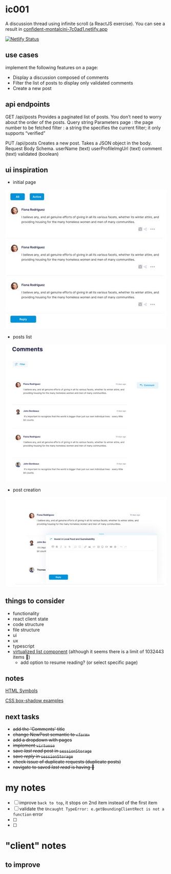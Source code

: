 # ic001

A discussion thread using infinite scroll (a ReactJS exercise).
You can see a result in <a href="https://confident-montalcini-7c0ad1.netlify.app/" target="_blank">confident-montalcini-7c0ad1.netlify.app</a>

[![Netlify Status](https://api.netlify.com/api/v1/badges/fbc25464-343b-498e-932a-e96defdd43cc/deploy-status)](https://app.netlify.com/sites/confident-montalcini-7c0ad1/deploys)

## use cases

implement the following features on a page:

- Display a discussion composed of comments
- Filter the list of posts to display only validated comments
- Create a new post

## api endpoints

GET
/api/posts
Provides a paginated list of posts. You don’t need to worry about the order of the posts.
Query string Parameters
page : the page number to be fetched
filter : a string the specifies the current filter; it only supports “verified”

PUT
/api/posts
Creates a new post. Takes a JSON object in the body.
Request Body Schema.
userName (text)
userProfileImgUrl (text)
comment (text)
validated (boolean)

## ui inspiration

- initial page

![page](/ui/page.jpg)

- posts list

![posts list](/ui/posts-list.jpg)

- post creation

![post creations](/ui/post-create.jpg)

## things to consider

- functionality
- react client state
- code structure
- file structure
- ui
- ux
- typescript
- [virtualized list component](https://virtuoso.dev/) (although it seems there is a limit of 1032443 items 🤔)
  - add option to resume reading? (or select specific page)

## notes

[HTML Symbols](https://www.toptal.com/designers/htmlarrows/)

[CSS box-shadow examples](https://getcssscan.com/css-box-shadow-examples)

## next tasks

- ~~add the 'Comments' title~~
- ~~change NewPost semantic to `<form>`~~
- ~~add a dropdown with pages~~
- ~~implement `virtuoso`~~
- ~~save _last read_ post in `sessionStorage`~~
- ~~save _reply_ in `sessionStorage`~~
- ~~check issue of duplicate requests (duplicate posts)~~
- ~~navigate to saved _last read_ is having 🐛~~

# my notes

- [ ] improve `back to top`, it stops on 2nd item instead of the first item
- [ ] validate the `Uncaught TypeError: e.getBoundingClientRect is not a function` error
- [ ]
- [ ]

# "client" notes

## to improve

##
